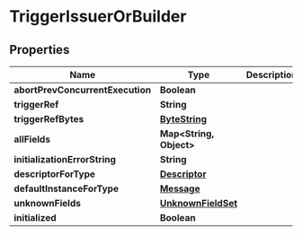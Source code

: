 # TriggerIssuerOrBuilder

## Properties
Name | Type | Description | Notes
------------ | ------------- | ------------- | -------------
**abortPrevConcurrentExecution** | **Boolean** |  |  [optional]
**triggerRef** | **String** |  |  [optional]
**triggerRefBytes** | [**ByteString**](ByteString.md) |  |  [optional]
**allFields** | **Map&lt;String, Object&gt;** |  |  [optional]
**initializationErrorString** | **String** |  |  [optional]
**descriptorForType** | [**Descriptor**](Descriptor.md) |  |  [optional]
**defaultInstanceForType** | [**Message**](Message.md) |  |  [optional]
**unknownFields** | [**UnknownFieldSet**](UnknownFieldSet.md) |  |  [optional]
**initialized** | **Boolean** |  |  [optional]
